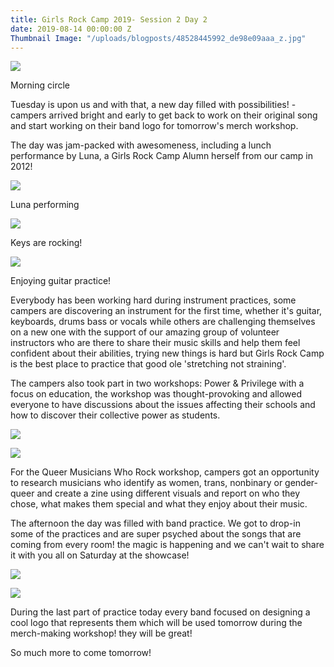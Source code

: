 ```yaml
---
title: Girls Rock Camp 2019- Session 2 Day 2
date: 2019-08-14 00:00:00 Z
Thumbnail Image: "/uploads/blogposts/48528445992_de98e09aaa_z.jpg"
---
```


![](/uploads/blogposts/48528433667_c97b0a2ccf_z.jpg)

Morning circle

Tuesday is upon us and with that, a new day filled with possibilities! - campers arrived bright and early to get back to work on their original song and start working on their band logo for tomorrow's merch workshop.

The day was jam-packed with awesomeness, including a lunch performance by Luna, a Girls Rock Camp Alumn herself from our camp in 2012!

![](/uploads/blogposts/48530262891_76c6fdf982_z.jpg)

Luna performing

![](/uploads/blogposts/48528160251_2cd523d102_z-1.jpg)

Keys are rocking!

![](/uploads/blogposts/48528336352_eba24cb4fb_z-1.jpg)

Enjoying guitar practice!

Everybody has been working hard during instrument practices, some campers are discovering an instrument for the first time, whether it's guitar, keyboards, drums bass or vocals while others are challenging themselves on a new one with the support of our amazing group of volunteer instructors who are there to share their music skills and help them feel confident about their abilities, trying new things is hard but Girls Rock Camp is the best place to practice that good ole 'stretching not straining'.

The campers also took part in two workshops: Power & Privilege with a focus on education, the workshop was thought-provoking and allowed everyone to have discussions about the issues affecting their schools and how to discover their collective power as students.

![](/uploads/blogposts/48530473752_ac44643531_z-1.jpg)

![](/uploads/blogposts/48530401222_17e1051d67_z.jpg)

For the Queer Musicians Who Rock workshop, campers got an opportunity to research musicians who identify as women, trans, nonbinary or gender-queer and create a zine using different visuals and report on who they chose, what makes them special and what they enjoy about their music.

The afternoon the day was filled with band practice. We got to drop-in some of the practices and are super psyched about the songs that are coming from every room! the magic is happening and we can't wait to share it with you all on Saturday at the showcase!

![](/uploads/blogposts/48528151406_9e01e70abe_z-1.jpg)

![](/uploads/blogposts/48528310012_e298c65c2e_z.jpg)

During the last part of practice today every band focused on designing a cool logo that represents them which will be used tomorrow during the merch-making workshop! they will be great!

So much more to come tomorrow!
